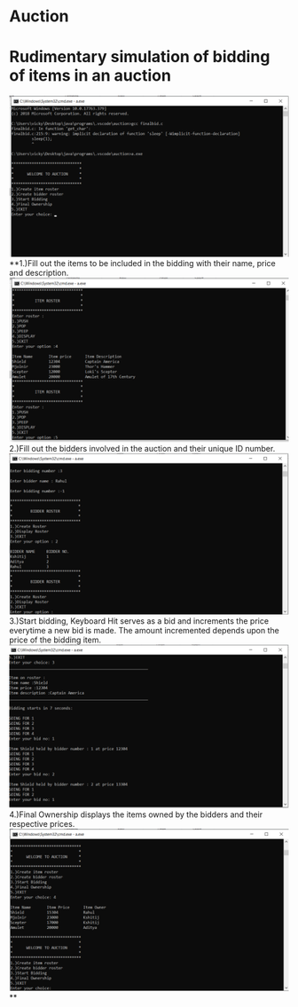 # Auction
# Rudimentary simulation of bidding of items in an auction 
![alt text](https://github.com/Kshitijpawar/Auction/blob/master/Screenshot%20(72).png)  
**1.)Fill out the items to be included in the bidding with their name, price and description.  
![alt text](https://github.com/Kshitijpawar/Auction/blob/master/Screenshot%20(73).png)  
2.)Fill out the bidders involved in the auction and their unique ID number.  
![alt text](https://github.com/Kshitijpawar/Auction/blob/master/Screenshot%20(74).png)
3.)Start bidding, Keyboard Hit serves as a bid and increments the price everytime a new bid is made. The amount incremented depends upon the price of the bidding item.  
![alttext](https://github.com/Kshitijpawar/Auction/blob/master/Screenshot%20(78).png)  
4.)Final Ownership displays the items owned by the bidders and their respective prices.  
![alt text](https://github.com/Kshitijpawar/Auction/blob/master/Screenshot%20(93).png)  **
